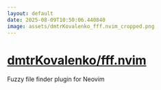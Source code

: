 ```yaml
---
layout: default
date: 2025-08-09T10:50:06.440840
image: assets/dmtrKovalenko_fff.nvim_cropped.png
---
```


# [dmtrKovalenko/fff.nvim](https://github.com/dmtrKovalenko/fff.nvim)

Fuzzy file finder plugin for Neovim
